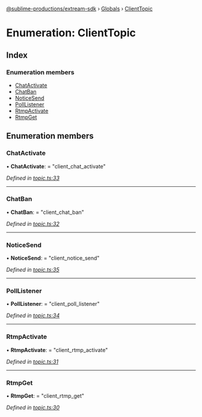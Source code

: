 [@sublime-productions/extream-sdk](../README.md) › [Globals](../globals.md) › [ClientTopic](clienttopic.md)

# Enumeration: ClientTopic

## Index

### Enumeration members

* [ChatActivate](clienttopic.md#chatactivate)
* [ChatBan](clienttopic.md#chatban)
* [NoticeSend](clienttopic.md#noticesend)
* [PollListener](clienttopic.md#polllistener)
* [RtmpActivate](clienttopic.md#rtmpactivate)
* [RtmpGet](clienttopic.md#rtmpget)

## Enumeration members

###  ChatActivate

• **ChatActivate**: = "client_chat_activate"

*Defined in [topic.ts:33](https://github.com/Extream-SaaS/ex-sdk/blob/ca89c6b/src/topic.ts#L33)*

___

###  ChatBan

• **ChatBan**: = "client_chat_ban"

*Defined in [topic.ts:32](https://github.com/Extream-SaaS/ex-sdk/blob/ca89c6b/src/topic.ts#L32)*

___

###  NoticeSend

• **NoticeSend**: = "client_notice_send"

*Defined in [topic.ts:35](https://github.com/Extream-SaaS/ex-sdk/blob/ca89c6b/src/topic.ts#L35)*

___

###  PollListener

• **PollListener**: = "client_poll_listener"

*Defined in [topic.ts:34](https://github.com/Extream-SaaS/ex-sdk/blob/ca89c6b/src/topic.ts#L34)*

___

###  RtmpActivate

• **RtmpActivate**: = "client_rtmp_activate"

*Defined in [topic.ts:31](https://github.com/Extream-SaaS/ex-sdk/blob/ca89c6b/src/topic.ts#L31)*

___

###  RtmpGet

• **RtmpGet**: = "client_rtmp_get"

*Defined in [topic.ts:30](https://github.com/Extream-SaaS/ex-sdk/blob/ca89c6b/src/topic.ts#L30)*
